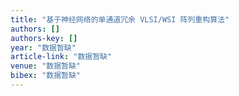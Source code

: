 ```yaml
---
title: "基于神经网络的单通道冗余 VLSI/WSI 阵列重构算法"
authors: []
authors-key: []
year: "数据暂缺"
article-link: "数据暂缺"
venue: "数据暂缺"
bibex: "数据暂缺"
---
```

